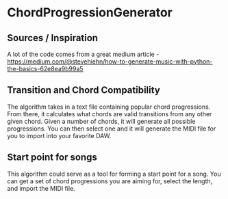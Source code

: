 # ChordProgressionGenerator

## Sources / Inspiration

A lot of the code comes from a great medium article - https://medium.com/@stevehiehn/how-to-generate-music-with-python-the-basics-62e8ea9b99a5

## Transition and Chord Compatibility

The algorithm takes in a text file containing popular chord progressions. From there, it calculates what chords are valid transitions from any other given chord. Given a number of chords, it will generate all possible progressions. You can then select one and it will generate the MIDI file for you to import into your favorite DAW.

## Start point for songs

This algorithm could serve as a tool for forming a start point for a song. You can get a set of chord progressions you are aiming for, select the length, and import the MIDI file.
